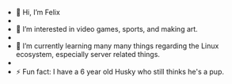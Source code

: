 - 👋 Hi, I’m Felix
- 
- 👀 I’m interested in video games, sports, and making art.
- 
- 🌱 I’m currently learning many many things regarding the Linux ecosystem, especially server related things.
- 
- ⚡ Fun fact: I have a 6 year old Husky who still thinks he's a pup.


